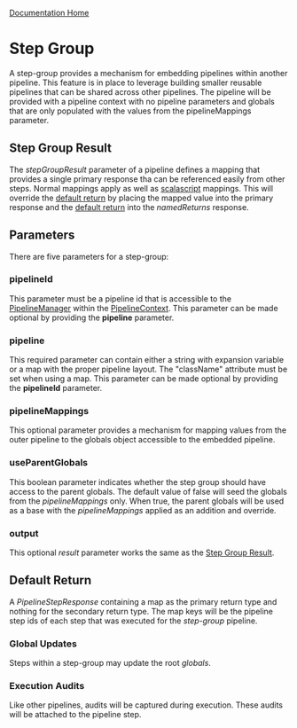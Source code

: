 [Documentation Home](readme.md)

# Step Group
A step-group provides a mechanism for embedding pipelines within another pipeline. This feature is in place
to leverage building smaller reusable pipelines that can be shared across other pipelines. The pipeline will be provided 
with a pipeline context with no pipeline parameters and globals that are only populated with the values from the 
pipelineMappings parameter.

## Step Group Result
The _stepGroupResult_ parameter of a pipeline defines a mapping that provides a single primary response tha can be 
referenced easily from other steps. Normal mappings apply as well as [scalascript](./parameter-mapping.md#types) 
mappings. This will override the [default return](#default-return) by placing the mapped value into the primary response 
and the [default return](#default-return) into the _namedReturns_ response.

## Parameters
There are five parameters for a step-group:

### pipelineId
This parameter must be a pipeline id that is accessible to the [PipelineManager](pipeline-manager.md) within the 
[PipelineContext](pipeline-context.md). This parameter can be made optional by providing the **pipeline** parameter.

### pipeline
This required parameter can contain either a string with expansion variable or a map with the proper pipeline 
layout. The "className" attribute must be set when using a map. This parameter can be made optional by providing the 
**pipelineId** parameter.

### pipelineMappings
This optional parameter provides a mechanism for mapping values from the outer pipeline to the globals object accessible 
to the embedded pipeline.

### useParentGlobals
This boolean parameter indicates whether the step group should have access to the parent globals. The default value of 
false will seed the globals from the _pipelineMappings_ only. When true, the parent globals will be used as a base with the
_pipelineMappings_ applied as an addition and override.

### output
This optional _result_ parameter works the same as the [Step Group Result](#step-group-result).

## Default Return
A _PipelineStepResponse_ containing a map as the primary return type and nothing for the secondary return type. The map
keys will be the pipeline step ids of each step that was executed for the _step-group_ pipeline.

### Global Updates
Steps within a step-group may update the root _globals_.

### Execution Audits
Like other pipelines, audits will be captured during execution. These audits will be attached to the pipeline step. 
